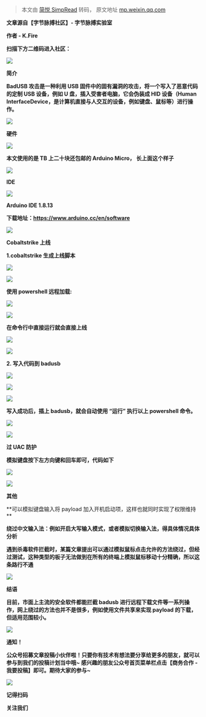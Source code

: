 > 本文由 [简悦 SimpRead](http://ksria.com/simpread/) 转码， 原文地址 [mp.weixin.qq.com](https://mp.weixin.qq.com/s/MPpDtBLqcCmjPbS3-Ar7vA)

****文章源自【字节脉搏社区】- 字节脉搏实验室****

**作者 - K.Fire**

**扫描下方二维码进入社区：**

**![](https://mmbiz.qpic.cn/mmbiz_png/ia3Is12pQKnK3Fc7MgHHCICGGSg2l58vxaP5QwOCBcU48xz5g8pgSjGds3Oax0BfzyLkzE9Z6J4WARvaN6ic0GRQ/640?wx_fmt=png)**

**简介**

**BadUSB 攻击是一种利用 USB 固件中的固有漏洞的攻击，将一个写入了恶意代码的定制 USB 设备，例如 U 盘，插入受害者电脑，它会伪装成 HID 设备（Human InterfaceDevice，是计算机直接与人交互的设备，例如键盘、鼠标等）进行操作。**

****![](https://mmbiz.qpic.cn/mmbiz_png/Ljib4So7yuWgiazacZwcozhIIJkbibEWTcfRmJfpFw8RCkn9iaZOyT4YJ5JCqCIvRvCLC5RznuKbdPrlfXuXPkevEQ/640?wx_fmt=png)****

**硬件**

**![](https://mmbiz.qpic.cn/mmbiz_png/ia3Is12pQKnKCWzDyYg3zXNr5MiaLdGJ1ynyekmAic6Zxk6W4NIgB8czvASXLkEYxcpbjWjQyMjmaZgpso6kQkHVw/640?wx_fmt=png)**

**本文使用的是 TB 上二十块还包邮的 Arduino Micro， 长上面这个样子**

****![](https://mmbiz.qpic.cn/mmbiz_png/Ljib4So7yuWgiazacZwcozhIIJkbibEWTcfRmJfpFw8RCkn9iaZOyT4YJ5JCqCIvRvCLC5RznuKbdPrlfXuXPkevEQ/640?wx_fmt=png)****

**IDE**

**![](https://mmbiz.qpic.cn/mmbiz_png/ia3Is12pQKnKCWzDyYg3zXNr5MiaLdGJ1yGicYrficP3A6XX8yQhsZAl1l3ypffnN4JuaKNMAHrazKEUURJQ3c3QCA/640?wx_fmt=png)**

**Arduino IDE 1.8.13**

**下载地址：https://www.arduino.cc/en/software**

****![](https://mmbiz.qpic.cn/mmbiz_png/Ljib4So7yuWgiazacZwcozhIIJkbibEWTcfRmJfpFw8RCkn9iaZOyT4YJ5JCqCIvRvCLC5RznuKbdPrlfXuXPkevEQ/640?wx_fmt=png)****

**Cobaltstrike 上线**

**1.cobaltstrike 生成上线脚本**

****![](https://mmbiz.qpic.cn/mmbiz_png/Ljib4So7yuWgiazacZwcozhIIJkbibEWTcfRmJfpFw8RCkn9iaZOyT4YJ5JCqCIvRvCLC5RznuKbdPrlfXuXPkevEQ/640?wx_fmt=png)****

![](https://mmbiz.qpic.cn/mmbiz_png/ia3Is12pQKnKCWzDyYg3zXNr5MiaLdGJ1yxicXRCpt2KOiaL5ScYuqiaSgcMnrictuKD6dr5oY7dY5NwN9oiaZUaXbEyQ/640?wx_fmt=png)

**使用 powershell 远程加载:**

****![](https://mmbiz.qpic.cn/mmbiz_png/Ljib4So7yuWgiazacZwcozhIIJkbibEWTcfRmJfpFw8RCkn9iaZOyT4YJ5JCqCIvRvCLC5RznuKbdPrlfXuXPkevEQ/640?wx_fmt=png)****

![](https://mmbiz.qpic.cn/mmbiz_png/ia3Is12pQKnKCWzDyYg3zXNr5MiaLdGJ1ywdaajmjSTthEWlibXL4qRZMEWBfdQlEictuib8ZcrjEDchQuNibhibXjIPg/640?wx_fmt=png)

**在命令行中直接运行就会直接上线**

****![](https://mmbiz.qpic.cn/mmbiz_png/Ljib4So7yuWgiazacZwcozhIIJkbibEWTcfRmJfpFw8RCkn9iaZOyT4YJ5JCqCIvRvCLC5RznuKbdPrlfXuXPkevEQ/640?wx_fmt=png)****

![](https://mmbiz.qpic.cn/mmbiz_png/ia3Is12pQKnKCWzDyYg3zXNr5MiaLdGJ1yqD4yCiab6aTCjSh7nDW6ibgoMZ66IibxibOJafLCQCOCnjeiaT5QFLEUthQ/640?wx_fmt=png)

**2. 写入代码到 badusb**

****![](https://mmbiz.qpic.cn/mmbiz_png/Ljib4So7yuWgiazacZwcozhIIJkbibEWTcfRmJfpFw8RCkn9iaZOyT4YJ5JCqCIvRvCLC5RznuKbdPrlfXuXPkevEQ/640?wx_fmt=png)****

![](https://mmbiz.qpic.cn/mmbiz_png/ia3Is12pQKnKCWzDyYg3zXNr5MiaLdGJ1yv2zuDLtTT84Y0ibIcZw5iaosPURiaA0jH1MU67kJ2wwVwwjzUWq4xGuLA/640?wx_fmt=png)

![](https://mmbiz.qpic.cn/mmbiz_png/ia3Is12pQKnKCWzDyYg3zXNr5MiaLdGJ1yia2DzUtWcfqVheEOU0v25UPOeNcmt5eNBicF1WLqribcPUQanwCcngLdw/640?wx_fmt=png)

**写入成功后，插上 badusb，就会自动使用 “运行” 执行以上 powershell 命令。**

****![](https://mmbiz.qpic.cn/mmbiz_png/Ljib4So7yuWgiazacZwcozhIIJkbibEWTcfRmJfpFw8RCkn9iaZOyT4YJ5JCqCIvRvCLC5RznuKbdPrlfXuXPkevEQ/640?wx_fmt=png)****

![](https://mmbiz.qpic.cn/mmbiz_png/ia3Is12pQKnKCWzDyYg3zXNr5MiaLdGJ1yh9T1Ms4QfRv2vhwq1dHRdMzgNibFmdzOJbYdvAkgUCbrLwZU0zRicbfA/640?wx_fmt=png)

**过 UAC 防护**

**模拟键盘按下左方向键和回车即可，代码如下**

****![](https://mmbiz.qpic.cn/mmbiz_png/Ljib4So7yuWgiazacZwcozhIIJkbibEWTcfRmJfpFw8RCkn9iaZOyT4YJ5JCqCIvRvCLC5RznuKbdPrlfXuXPkevEQ/640?wx_fmt=png)****

![](https://mmbiz.qpic.cn/mmbiz_png/ia3Is12pQKnKCWzDyYg3zXNr5MiaLdGJ1ySOBtoTQdiad7PzmjU24At1jAvolKmwhss0G27frw4VMsQaka2h46tmg/640?wx_fmt=png)

**其他**

**可以模拟键盘输入将 payload 加入开机启动项，这样也就同时实现了权限维持  
**

**绕过中文输入法：例如开启大写输入模式，或者模拟切换输入法，得具体情况具体分析**

**遇到杀毒软件拦截时，某篇文章提出可以通过模拟鼠标点击允许的方法绕过，但经过测试，这种类型的板子无法做到在所有的终端上模拟鼠标移动十分精确，所以这条路行不通**

****![](https://mmbiz.qpic.cn/mmbiz_png/Ljib4So7yuWgiazacZwcozhIIJkbibEWTcfRmJfpFw8RCkn9iaZOyT4YJ5JCqCIvRvCLC5RznuKbdPrlfXuXPkevEQ/640?wx_fmt=png)****

**结语**

**目前，市面上主流的安全软件都能拦截 badusb 进行远程下载文件等一系列操作，网上绕过的方法也并不是很多，例如使用文件共享来实现 payload 的下载，但适用范围较小。**

****![](https://mmbiz.qpic.cn/mmbiz_png/Ljib4So7yuWgiazacZwcozhIIJkbibEWTcfRmJfpFw8RCkn9iaZOyT4YJ5JCqCIvRvCLC5RznuKbdPrlfXuXPkevEQ/640?wx_fmt=png)****

**通知！**

**公众号招募文章投稿小伙伴啦！只要你有技术有想法要分享给更多的朋友，就可以参与到我们的投稿计划当中哦~ 感兴趣的朋友公众号首页菜单栏点击【商务合作 - 我要投稿】即可。期待大家的参与~**

**![](https://mmbiz.qpic.cn/mmbiz_jpg/ia3Is12pQKnKRau1qLYtgUZw8e6ENhD9UWdh6lUJoISP3XJ6tiaibXMsibwDn9tac07e0g9X5Q6xEuNUcSqmZtNOYQ/640?wx_fmt=jpeg)**

**记得扫码**

**关注我们**